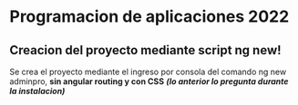 # Programacion de aplicaciones 2022

## Creacion del proyecto mediante script ng new!

Se crea el proyecto mediante el ingreso por consola del comando ng new adminpro, **sin angular routing y con CSS** **_(lo anterior lo pregunta durante la instalacion)_**
